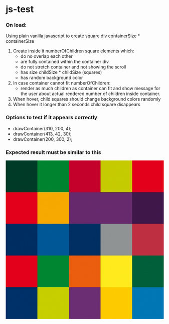 # js-test

### On load:
Using plain vanilla javascript to create square div containerSize * containerSize

1. Create inside it numberOfChildren square elements which:
    - do no overlap each other
    - are fully contained within the container div
    - do not stretch container and not showing the scroll 
    - has size childSize * childSize (squares)
    - has random background color
2. In case container cannot fit numberOfChildren:
    - render as much children as container can fit and show message for the user about actual rendered number of children inside container.
3. When hover, child squares should change background colors randomly
4. When hover it longer than 2 seconds child square disappears

### Options to test if it appears correctly

* drawContainer(310, 200, 4);
* drawContainer(413, 42, 30);
* drawContainer(200, 300, 2);

### Expected result must be similar to this

![Squares](result.jpg)
